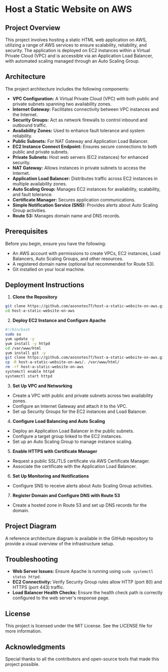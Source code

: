 # Host a Static Website on AWS

## Project Overview
This project involves hosting a static HTML web application on AWS, utilizing a range of AWS services to ensure scalability, reliability, and security. The application is deployed on EC2 instances within a Virtual Private Cloud (VPC) and is accessible via an Application Load Balancer, with automated scaling managed through an Auto Scaling Group.

## Architecture
The project architecture includes the following components:
- **VPC Configuration:** A Virtual Private Cloud (VPC) with both public and private subnets spanning two availability zones.
- **Internet Gateway:** Facilitates connectivity between VPC instances and the Internet.
- **Security Groups:** Act as network firewalls to control inbound and outbound traffic.
- **Availability Zones:** Used to enhance fault tolerance and system reliability.
- **Public Subnets:** For NAT Gateway and Application Load Balancer.
- **EC2 Instance Connect Endpoint:** Ensures secure connections to both public and private subnets.
- **Private Subnets:** Host web servers (EC2 instances) for enhanced security.
- **NAT Gateway:** Allows instances in private subnets to access the Internet.
- **Application Load Balancer:** Distributes traffic across EC2 instances in multiple availability zones.
- **Auto Scaling Group:** Manages EC2 instances for availability, scalability, and fault tolerance.
- **Certificate Manager:** Secures application communications.
- **Simple Notification Service (SNS):** Provides alerts about Auto Scaling Group activities.
- **Route 53:** Manages domain name and DNS records.

## Prerequisites
Before you begin, ensure you have the following:
- An AWS account with permissions to create VPCs, EC2 instances, Load Balancers, Auto Scaling Groups, and other resources.
- A registered domain name (optional but recommended for Route 53).
- Git installed on your local machine.

## Deployment Instructions
1. **Clone the Repository**
```bash
git clone https://github.com/aosnotes77/host-a-static-website-on-aws.git
cd host-a-static-website-on-aws
```

2. **Deploy EC2 Instance and Configure Apache**
```bash
#!/bin/bash
sudo su
yum update -y
yum install -y httpd
cd /var/www/html
yum install git -y
git clone https://github.com/aosnotes77/host-a-static-website-on-aws.git
cp -R host-a-static-website-on-aws/. /var/www/html/
rm -rf host-a-static-website-on-aws
systemctl enable httpd
systemctl start httpd
```

3. **Set Up VPC and Networking**
- Create a VPC with public and private subnets across two availability zones.
- Configure an Internet Gateway and attach it to the VPC.
- Set up Security Groups for the EC2 instances and Load Balancer.

4. **Configure Load Balancing and Auto Scaling**
- Deploy an Application Load Balancer in the public subnets.
- Configure a target group linked to the EC2 instances.
- Set up an Auto Scaling Group to manage instance scaling.

5. **Enable HTTPS with Certificate Manager**
- Request a public SSL/TLS certificate via AWS Certificate Manager.
- Associate the certificate with the Application Load Balancer.

6. **Set Up Monitoring and Notifications**
- Configure SNS to receive alerts about Auto Scaling Group activities.

7. **Register Domain and Configure DNS with Route 53**
- Create a hosted zone in Route 53 and set up DNS records for the domain.

## Project Diagram
A reference architecture diagram is available in the GitHub repository to provide a visual overview of the infrastructure setup.

## Troubleshooting
- **Web Server Issues:** Ensure Apache is running using `sudo systemctl status httpd`.
- **EC2 Connectivity:** Verify Security Group rules allow HTTP (port 80) and HTTPS (port 443) traffic.
- **Load Balancer Health Checks:** Ensure the health check path is correctly configured to the web server's response page.

## License
This project is licensed under the MIT License. See the LICENSE file for more information.

## Acknowledgments
Special thanks to all the contributors and open-source tools that made this project possible.


